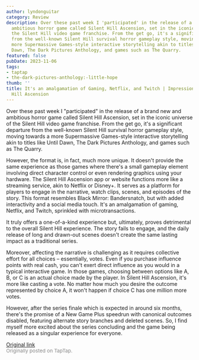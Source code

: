 ```yaml
---
author: lyndonguitar
category: Review
description: Over these past week I 'participated' in the release of a brand new and
  ambitious horror game called Silent Hill Ascension, set in the iconic universe of
  the Silent Hill video game franchise. From the get go, it's a significant departure
  from the well-known Silent Hill survival horror gameplay style, moving towards a
  more Supermassive Games-style interactive storytelling akin to titles like Until
  Dawn, The Dark Pictures Anthology, and games such as The Quarry.
featured: false
pubDate: 2023-11-06
tags:
- taptap
- the-dark-pictures-anthology:-little-hope
thumb: ''
title: It's an amalgamation of Gaming, Netflix, and Twitch | Impressions - Silent
  Hill Ascension
---
```


Over these past week I "participated" in the release of a brand new and ambitious horror game called Silent Hill Ascension, set in the iconic universe of the Silent Hill video game franchise. From the get go, it's a significant departure from the well-known Silent Hill survival horror gameplay style, moving towards a more Supermassive Games-style interactive storytelling akin to titles like Until Dawn, The Dark Pictures Anthology, and games such as The Quarry.

However, the format is, in fact, much more unique. It doesn't provide the same experience as those games where there's a small gameplay element involving direct character control or even rendering graphics using your hardware. The Silent Hill Ascension app or website functions more like a streaming service, akin to Netflix or Disney+. It serves as a platform for players to engage in the narrative, watch clips, scenes, and episodes of the story. This format resembles Black Mirror: Bandersnatch, but with added interactivity and a social media touch. It's an amalgamation of gaming, Netflix, and Twitch, sprinkled with microtransactions.

It truly offers a one-of-a-kind experience but, ultimately, proves detrimental to the overall Silent Hill experience. The story fails to engage, and the daily release of long and drawn-out scenes doesn't create the same lasting impact as a traditional series.

Moreover, affecting the narrative is challenging as it requires collective effort for all choices – essentially, votes. Even if you purchase influence points with real cash, you can't exert direct influence as you would in a typical interactive game. In those games, choosing between options like A, B, or C is an actual choice made by the player. In Silent Hill Ascension, it's more like casting a vote. No matter how much you desire the outcome represented by choice A, it won't happen if choice C has one million more votes.

However, after the series finale which is expected in around six months, there's the promise of a New Game Plus speedrun with canonical outcomes disabled, featuring alternate story branches and deleted scenes. So, I find myself more excited about the series concluding and the game being released as a singular experience for everyone.

[Original link](https://www.taptap.io/post/6517005)<br><span style="font-size: 0.95em; color: #888;">Originally posted on TapTap.</span>